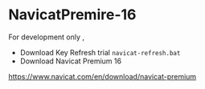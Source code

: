 # NavicatPremire-16
For development only ,
 - Download Key Refresh trial 
 ``navicat-refresh.bat``
 - Download Navicat Premium 16

https://www.navicat.com/en/download/navicat-premium
